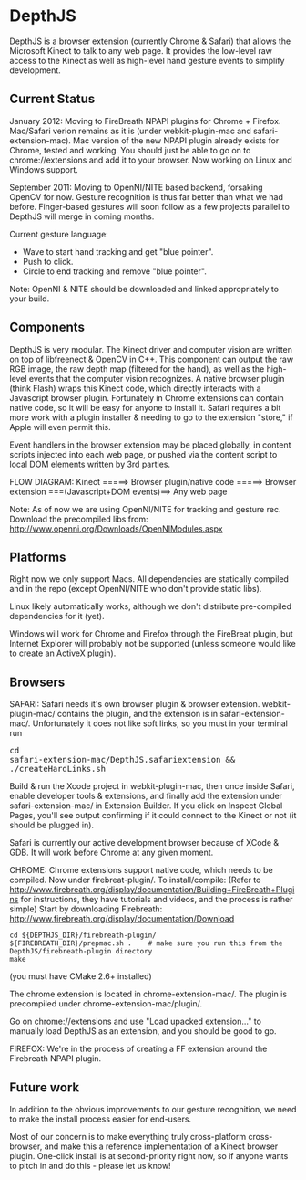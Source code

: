 DepthJS
=======
DepthJS is a browser extension (currently Chrome & Safari) that allows the Microsoft Kinect to talk to any web page. It provides the low-level raw access to the Kinect as well as high-level hand gesture events to simplify development.

Current Status
--------------
January 2012:
Moving to FireBreath NPAPI plugins for Chrome + Firefox. Mac/Safari verion remains as it is (under webkit-plugin-mac and safari-extension-mac).
Mac version of the new NPAPI plugin already exists for Chrome, tested and working. You should just be able to go on to chrome://extensions and add it to your browser. Now working on Linux and Windows support.

September 2011:
Moving to OpenNI/NITE based backend, forsaking OpenCV for now. Gesture recognition is thus far better than what we had before.
Finger-based gestures will soon follow as a few projects parallel to DepthJS will merge in coming months.

Current gesture language:
- Wave to start hand tracking and get "blue pointer".
- Push to click.
- Circle to end tracking and remove "blue pointer".

Note: OpenNI & NITE should be downloaded and linked appropriately to your build.

Components
----------
DepthJS is very modular. The Kinect driver and computer vision are written on top of libfreenect & OpenCV in C++. This component can output the raw RGB image, the raw depth map (filtered for the hand), as well as the high-level events that the computer vision recognizes. A native browser plugin (think Flash) wraps this Kinect code, which directly interacts with a Javascript browser plugin.  Fortunately in Chrome extensions can contain native code, so it will be easy for anyone to install it. Safari requires a bit more work with a plugin installer & needing to go to the extension "store," if Apple will even permit this.

Event handlers in the browser extension may be placed globally, in content scripts injected into each web page, or pushed via the content script to local DOM elements written by 3rd parties.

FLOW DIAGRAM:
Kinect =====> Browser plugin/native code =====> Browser extension ===(Javascript+DOM events)==> Any web page

Note: As of now we are using OpenNI/NITE for tracking and gesture rec. Download the precompiled libs from: 
http://www.openni.org/Downloads/OpenNIModules.aspx

Platforms
---------
Right now we only support Macs. All dependencies are statically compiled and in the repo (except OpenNI/NITE who don't provide static libs).

Linux likely automatically works, although we don't distribute pre-compiled dependencies for it (yet).

Windows will work for Chrome and Firefox through the FireBreat plugin, but Internet Explorer will probably not be supported (unless someone would like to create an ActiveX plugin).

Browsers
--------
SAFARI:
Safari needs it's own browser plugin & browser extension. webkit-plugin-mac/ contains the plugin, and the extension is in safari-extension-mac/. Unfortunately it does not like soft links, so you must in your terminal run <pre>cd safari-extension-mac/DepthJS.safariextension && ./createHardLinks.sh</pre> Build & run the Xcode project in webkit-plugin-mac, then once inside Safari, enable developer tools & extensions, and finally add the extension under safari-extension-mac/ in Extension Builder. If you click on Inspect Global Pages, you'll see output confirming if it could connect to the Kinect or not (it should be plugged in).

Safari is currently our active development browser because of XCode & GDB. It will work before Chrome at any given moment.

CHROME:
Chrome extensions support native code, which needs to be compiled. Now under firebreat-plugin/. 
To install/compile:  (Refer to http://www.firebreath.org/display/documentation/Building+FireBreath+Plugins for instructions, they have tutorials and videos, and the process is rather simple)
Start by downloading Firebreath: http://www.firebreath.org/display/documentation/Download

	cd ${DEPTHJS_DIR}/firebreath-plugin/
	${FIREBREATH_DIR}/prepmac.sh .    # make sure you run this from the DepthJS/firebreath-plugin directory
	make

(you must have CMake 2.6+ installed)

The chrome extension is located in chrome-extension-mac/.
The plugin is precompiled under chrome-extension-mac/plugin/.

Go on chrome://extensions and use "Load upacked extension..." to manually load DepthJS as an extension, and you should be good to go.

FIREFOX:
We're in the process of creating a FF extension around the Firebreath NPAPI plugin.

Future work
-----------
In addition to the obvious improvements to our gesture recognition, we need to make the install process easier for end-users.

Most of our concern is to make everything truly cross-platform cross-browser, and make this a reference implementation of a Kinect browser plugin.
One-click install is at second-priority right now, so if anyone wants to pitch in and do this - please let us know!
